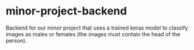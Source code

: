 # minor-project-backend

Backend for our minor project that uses a trained keras model to classify images as males or females (the images must contain the head of the person).

